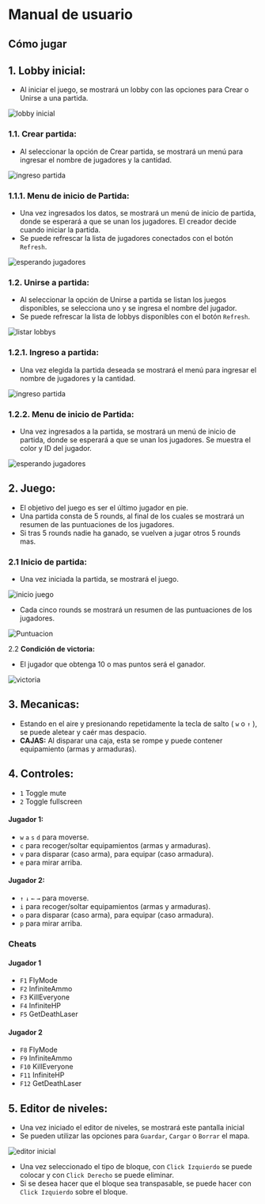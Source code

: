 # Manual de usuario

## Cómo jugar

## 1. **Lobby inicial:**
     
- Al iniciar el juego, se mostrará un lobby con las opciones para Crear o Unirse a una partida.

![lobby inicial](images/manual-usuario/lobby_inicial.png)

### 1.1. **Crear partida:**

- Al seleccionar la opción de Crear partida, se mostrará un menú para ingresar el nombre de jugadores y la cantidad.

![ingreso partida](images/manual-usuario/ingreso-partida.png)

### 1.1.1. **Menu de inicio de Partida:**
 
- Una vez ingresados los datos, se mostrará un menú de inicio de partida, donde se esperará a que se unan los jugadores.
 El creador decide cuando iniciar la partida.
- Se puede refrescar la lista de jugadores conectados con el botón `Refresh`.

![esperando jugadores](images/manual-usuario/lobby-creador.png)

### 1.2. **Unirse a partida:**

- Al seleccionar la opción de Unirse a partida se listan los juegos disponibles, se selecciona uno y se ingresa el nombre del jugador.
- Se puede refrescar la lista de lobbys disponibles con el botón `Refresh`.

![listar lobbys](images/manual-usuario/lobby-join.png)

### 1.2.1. **Ingreso a partida:**

- Una vez elegida la partida deseada se mostrará el menú para ingresar el nombre de jugadores y la cantidad.

![ingreso partida](images/manual-usuario/ingreso-partida.png)

### 1.2.2. **Menu de inicio de Partida:**

- Una vez ingresados a la partida, se mostrará un menú de inicio de partida, donde se esperará a que se unan los jugadores.
    Se muestra el color y ID del jugador.

![esperando jugadores](images/manual-usuario/esperando-jugadores.png)

## 2. **Juego:**

- El objetivo del juego es ser el último jugador en pie.
- Una partida consta de 5 rounds, al final de los cuales se mostrará un resumen de las puntuaciones de los jugadores.
- Si tras 5 rounds nadie ha ganado, se vuelven a jugar otros 5 rounds mas.

### 2.1 **Inicio de partida:**

- Una vez iniciada la partida, se mostrará el juego.

![inicio juego](images/manual-usuario/inicio-juego.png)

- Cada cinco rounds se mostrará un resumen de las puntuaciones de los jugadores.

![Puntuacion](images/manual-usuario/puntuaciones-media.png)

2.2 **Condición de victoria:**

- El jugador que obtenga 10 o mas puntos será el ganador.

![victoria](images/manual-usuario/victoria.png)

## 3. **Mecanicas:**
- Estando en el aire y presionando repetidamente la tecla de salto ( `w` o `↑` ), se puede aletear y caér mas despacio. 
- **CAJAS:** Al disparar una caja, esta se rompe y puede contener equipamiento (armas y armaduras).

## 4. **Controles:**

- `1` Toggle mute
- `2` Toggle fullscreen

#### Jugador 1:
- `w` `a` `s` `d` para moverse.
- `c` para recoger/soltar equipamientos (armas y armaduras).
- `v` para disparar (caso arma), para equipar (caso armadura).
- `e` para mirar arriba.

#### Jugador 2:
- `↑` `↓` `←` `→` para moverse.
- `i` para recoger/soltar equipamientos (armas y armaduras).
- `o` para disparar (caso arma), para equipar (caso armadura).
- `p` para mirar arriba.

### Cheats
#### Jugador 1
- `F1` FlyMode
- `F2` InfiniteAmmo
- `F3` KillEveryone
- `F4` InfiniteHP
- `F5` GetDeathLaser

#### Jugador 2
- `F8` FlyMode
- `F9` InfiniteAmmo
- `F10` KillEveryone
- `F11` InfiniteHP
- `F12` GetDeathLaser

## 5. **Editor de niveles:**

- Una vez iniciado el editor de niveles, se mostrará este pantalla inicial 
- Se pueden utilizar las opciones para `Guardar`, `Cargar` o `Borrar` el mapa.

![editor inicial](images/manual-usuario/inicial-editor.png)

- Una vez seleccionado el tipo de bloque, con `Click Izquierdo` se puede colocar y con `Click Derecho` se puede eliminar.
- Si se desea hacer que el bloque sea transpasable, se puede hacer con `Click Izquierdo` sobre el bloque.

